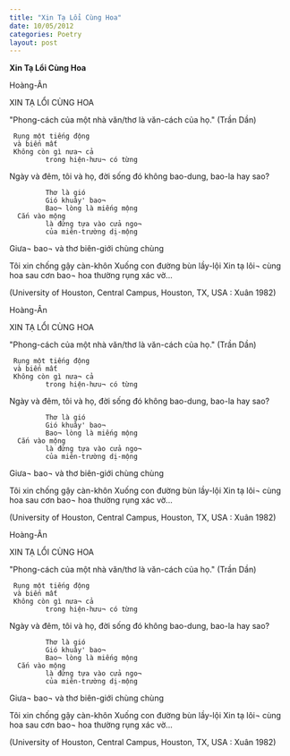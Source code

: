 ```yaml
---
title: "Xin Tạ Lổi Cùng Hoa"
date: 10/05/2012
categories: Poetry
layout: post
---
```


**Xin Tạ Lổi Cùng Hoa**

Hoàng-Ân



XIN TẠ LỔI CÙNG HOA

"Phong-cách của một nhà văn/thơ
   là văn-cách của họ." (Trần Dần)


     Rụng một tiếng động
     và biến mất
     Không còn gì nưa¬ cả
             trong hiện-hưu¬ có từng
Ngày và đêm, tôi và họ, đời sống đó
không bao-dung, bao-la hay sao?

             Thơ là gió
             Gió khuây' bao¬
             Bao¬ lòng là miếng mộng
      Cắn vào mộng
             là đứng tựa vào cửa ngo¬
             của miên-trường dị-mộng
Giưa¬ bao¬ và thơ
biên-giới chùng chùng

Tôi xin chống gậy càn-khôn
Xuống con đường bùn lầy-lội
Xin tạ lôi¬ cùng hoa
             sau cơn bao¬
             hoa thường rụng
             xác vờ...

(University of Houston, Central Campus,
 Houston, TX, USA : Xuân 1982)

Hoàng-Ân



XIN TẠ LỔI CÙNG HOA

"Phong-cách của một nhà văn/thơ
   là văn-cách của họ." (Trần Dần)


     Rụng một tiếng động
     và biến mất
     Không còn gì nưa¬ cả
             trong hiện-hưu¬ có từng
Ngày và đêm, tôi và họ, đời sống đó
không bao-dung, bao-la hay sao?

             Thơ là gió
             Gió khuây' bao¬
             Bao¬ lòng là miếng mộng
      Cắn vào mộng
             là đứng tựa vào cửa ngo¬
             của miên-trường dị-mộng
Giưa¬ bao¬ và thơ
biên-giới chùng chùng

Tôi xin chống gậy càn-khôn
Xuống con đường bùn lầy-lội
Xin tạ lôi¬ cùng hoa
             sau cơn bao¬
             hoa thường rụng
             xác vờ...

(University of Houston, Central Campus,
 Houston, TX, USA : Xuân 1982)

Hoàng-Ân



XIN TẠ LỔI CÙNG HOA

"Phong-cách của một nhà văn/thơ
   là văn-cách của họ." (Trần Dần)


     Rụng một tiếng động
     và biến mất
     Không còn gì nưa¬ cả
             trong hiện-hưu¬ có từng
Ngày và đêm, tôi và họ, đời sống đó
không bao-dung, bao-la hay sao?

             Thơ là gió
             Gió khuây' bao¬
             Bao¬ lòng là miếng mộng
      Cắn vào mộng
             là đứng tựa vào cửa ngo¬
             của miên-trường dị-mộng
Giưa¬ bao¬ và thơ
biên-giới chùng chùng

Tôi xin chống gậy càn-khôn
Xuống con đường bùn lầy-lội
Xin tạ lôi¬ cùng hoa
             sau cơn bao¬
             hoa thường rụng
             xác vờ...

(University of Houston, Central Campus,
 Houston, TX, USA : Xuân 1982)
